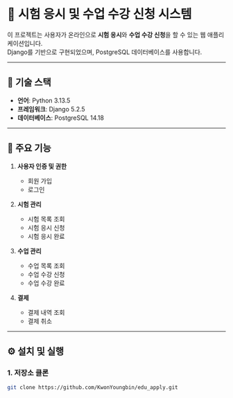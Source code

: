 # 📝 시험 응시 및 수업 수강 신청 시스템

이 프로젝트는 사용자가 온라인으로 **시험 응시**와 **수업 수강 신청**을 할 수 있는 웹 애플리케이션입니다.  
Django를 기반으로 구현되었으며, PostgreSQL 데이터베이스를 사용합니다.

---

## 📌 기술 스택

- **언어**: Python 3.13.5
- **프레임워크**: Django 5.2.5
- **데이터베이스**: PostgreSQL 14.18

---

## 🚀 주요 기능

1. **사용자 인증 및 권한**
   - 회원 가입
   - 로그인
   
2. **시험 관리**
   - 시험 목록 조회
   - 시험 응시 신청
   - 시험 응시 완료

3. **수업 관리**
   - 수업 목록 조회
   - 수업 수강 신청
   - 수업 수강 완료

4. **결제**
   - 결제 내역 조회
   - 결제 취소
   

---

## ⚙️ 설치 및 실행

### 1. 저장소 클론
```bash
git clone https://github.com/KwonYoungbin/edu_apply.git
